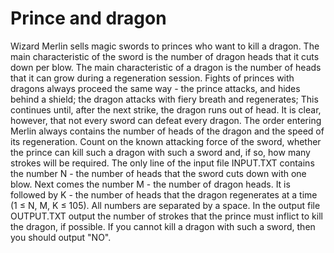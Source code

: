 # Prince and dragon
Wizard Merlin sells magic swords to princes who want to kill a dragon. The main characteristic of the sword is the number of dragon heads that it cuts down per blow. The main characteristic of a dragon is the number of heads that it can grow during a regeneration session. Fights of princes with dragons always proceed the same way - the prince attacks, and hides behind a shield; the dragon attacks with fiery breath and regenerates; This continues until, after the next strike, the dragon runs out of head. It is clear, however, that not every sword can defeat every dragon. The order entering Merlin always contains the number of heads of the dragon and the speed of its regeneration. Count on the known attacking force of the sword, whether the prince can kill such a dragon with such a sword and, if so, how many strokes will be required.
The only line of the input file INPUT.TXT contains the number N - the number of heads that the sword cuts down with one blow. Next comes the number M - the number of dragon heads. It is followed by K - the number of heads that the dragon regenerates at a time (1 ≤ N, M, K ≤ 105). All numbers are separated by a space.
In the output file OUTPUT.TXT output the number of strokes that the prince must inflict to kill the dragon, if possible. If you cannot kill a dragon with such a sword, then you should output "NO".

